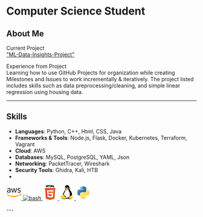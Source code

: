 # Computer Science Student

## About Me

Current Project <br>
["ML-Data-Insights-Project"](https://github.com/l0tkaa/ML-Data-Insights-Project)

Experience from Project<br>
Learning how to use GitHub Projects for organization while creating Milestones and Issues to work incrementally & iteratively. The project listed includes skills such as data preprocessing/cleaning, and simple linear regression using housing data. 



---

## Skills

- **Languages**: Python, C++, Html, CSS, Java
- **Frameworks & Tools**: Node.js, Flask, Docker, Kubernetes, Terraform, Vagrant
- **Cloud**: AWS
- **Databases**: MySQL, PostgreSQL, YAML, Json
- **Networking**: PacketTracer, Wireshark
- **Security Tools**: Ghidra, Kali, HTB
- 
<p align="left"> <a href="https://aws.amazon.com" target="_blank" rel="noreferrer"> <img src="https://raw.githubusercontent.com/devicons/devicon/master/icons/amazonwebservices/amazonwebservices-original-wordmark.svg" alt="aws" width="40" height="40"/> </a> <a href="https://www.gnu.org/software/bash/" target="_blank" rel="noreferrer"> <img src="https://www.vectorlogo.zone/logos/gnu_bash/gnu_bash-icon.svg" alt="bash" width="40" height="40"/> </a> <a href="https://www.w3.org/html/" target="_blank" rel="noreferrer"> <img src="https://raw.githubusercontent.com/devicons/devicon/master/icons/html5/html5-original-wordmark.svg" alt="html5" width="40" height="40"/> </a> <a href="https://www.linux.org/" target="_blank" rel="noreferrer"> <img src="https://raw.githubusercontent.com/devicons/devicon/master/icons/linux/linux-original.svg" alt="linux" width="40" height="40"/> </a> <a href="https://www.python.org" target="_blank" rel="noreferrer"> <img src="https://raw.githubusercontent.com/devicons/devicon/master/icons/python/python-original.svg" alt="python" width="40" height="40"/> </a> </p>
---

<!---

## Featured Projects

### 1. [Data-Driven Project Estimation System](https://github.com/l0tkaa/EstimatingProject)
App to scan documents, model data to use for prediction and increasing efficiency in project estimation.

-  Python, Pandas, Openpyxl, Faker


### 2. [NVIDIA Accelerated Workload Monitoring using CUDA, TensorFlow](https://github.com/l0tkaa/CUDA-TensorFlow-Workloads)
Set up and monitor of a GPU-accelerated workload using Docker, NVIDIA Container Toolkit, and TensorFlow with Prometheus and Grafana.

- Python, TensorFlow, Docker, Grafana, Prometheus
  

### 3. [Microservices Platform with Terraform, Docker, RabbitMQ, Springboot](https://github.com/l0tkaa/Microservices-Ecommerce-Platform)
A cloud-native, distributed system designed to simulate a real-world e-commerce application. 

- Java, SpringBoot, RabbitMQ, NodeJS, Docker, Kubernetes, Terraform
  

### 4. [ESP32 Microcontroller StarterKit Projects](https://github.com/l0tkaa/esp32-starterkit)
Beginner-friendly projects using the SunFounder ESP32 Ultimate Starter Kit. Each project showcases key microcontroller concepts and applications, from basic input/output to sensor integration and wireless communication. 

- ESP32 Microcontroller, Resistors, Temperature and Humidity Sensors, ...

### 5. [Stock Prediction Model utilizing Sentiment Analysis](https://github.com/l0tkaa/stock-prediction-model)
Data-driven application designed to predict stock prices by leveraging sentiment analysis from Twitter data.
- tweepy, vaderSentiment, pandas, yfinance, scikit-learn, tkinter 

---


## Certifications
- AWS Certified Solutions Architect – Associate
- Comptia A+, Network+, Project+ 

---

## Get In Touch

- [Email Me](mailto:youremail@example.com)
- [LinkedIn](https://www.linkedin.com/in/yourlinkedin)




</ul>
</p>
--->
<!---
l0tkaa/l0tkaa is a ✨ special ✨ repository because its `README.md` (this file) appears on your GitHub profile.
You can click the Preview link to take a look at your changes.
--->
